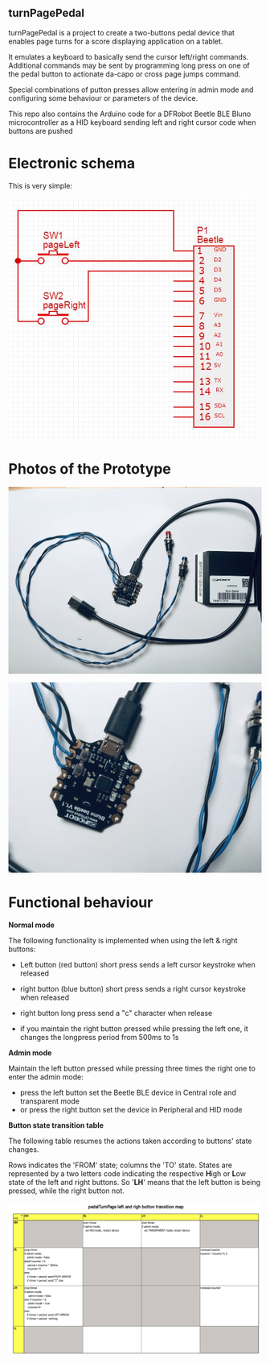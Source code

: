 ## turnPagePedal ##

turnPagePedal is a project to create a two-buttons pedal device that enables page turns for a score displaying application on a tablet.

It emulates a keyboard to basically send the cursor left/right commands. Additional commands may be sent by programming long press on one of the pedal button to actionate da-capo or cross page jumps command.

Special combinations of putton presses allow entering in admin mode and configuring some behaviour or parameters of the device.

This repo also contains the Arduino code for a DFRobot Beetle BLE Bluno microcontroller as a HID keyboard sending left and right cursor code when buttons are pushed

# Electronic schema #

This is very simple:

![Schema](img/pedalTurnPageSchema.JPG)

# Photos of the Prototype

![Photo 1](img/overall.jpg)

![Photo 2](img/details.jpg)

# Functional behaviour #

**Normal mode**

The following functionality is implemented when using the left & right buttons:

- Left button (red button) short press sends a left cursor keystroke when released
- right button (blue button) short press sends a right cursor keystroke when released
- right button long press send a "c" character when release

- if you maintain the right button pressed while pressing the left one, it changes the longpress period from 500ms to 1s

**Admin mode**

Maintain the left button pressed while pressing three times the right one to enter the admin mode:

- press the left button set the Beetle BLE device in Central role and transparent mode
- or press the right button set the device in Peripheral and HID mode

**Button state transition table**

The following table resumes the actions taken according to buttons' state changes.

Rows indicates the 'FROM' state; columns the 'TO' state.
States are represented by a two letters code indicating the respective **H**igh or **L**ow state of the left and right buttons. So '**LH**' means that the left button is being pressed, while the right button not.

![TransitionMap](img/transitionMap.jpg)
